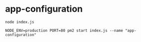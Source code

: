 # app-configuration

```
node index.js
```

```
NODE_ENV=production PORT=80 pm2 start index.js --name "app-configuration"
```